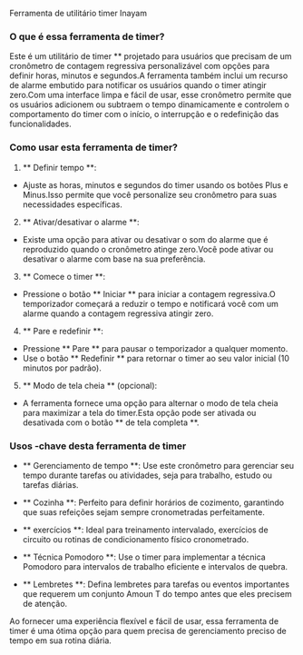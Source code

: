 Ferramenta de utilitário timer Inayam

### O que é essa ferramenta de timer?

Este é um utilitário de timer ** projetado para usuários que precisam de um cronômetro de contagem regressiva personalizável com opções para definir horas, minutos e segundos.A ferramenta também inclui um recurso de alarme embutido para notificar os usuários quando o timer atingir zero.Com uma interface limpa e fácil de usar, esse cronômetro permite que os usuários adicionem ou subtraem o tempo dinamicamente e controlem o comportamento do timer com o início, o interrupção e o redefinição das funcionalidades.

### Como usar esta ferramenta de timer?

1. ** Definir tempo **:
- Ajuste as horas, minutos e segundos do timer usando os botões Plus e Minus.Isso permite que você personalize seu cronômetro para suas necessidades específicas.

2. ** Ativar/desativar o alarme **:
- Existe uma opção para ativar ou desativar o som do alarme que é reproduzido quando o cronômetro atinge zero.Você pode ativar ou desativar o alarme com base na sua preferência.

3. ** Comece o timer **:
- Pressione o botão ** Iniciar ** para iniciar a contagem regressiva.O temporizador começará a reduzir o tempo e notificará você com um alarme quando a contagem regressiva atingir zero.

4. ** Pare e redefinir **:
- Pressione ** Pare ** para pausar o temporizador a qualquer momento.
- Use o botão ** Redefinir ** para retornar o timer ao seu valor inicial (10 minutos por padrão).

5. ** Modo de tela cheia ** (opcional):
- A ferramenta fornece uma opção para alternar o modo de tela cheia para maximizar a tela do timer.Esta opção pode ser ativada ou desativada com o botão ** de tela completa **.

### Usos -chave desta ferramenta de timer

- ** Gerenciamento de tempo **: Use este cronômetro para gerenciar seu tempo durante tarefas ou atividades, seja para trabalho, estudo ou tarefas diárias.

- ** Cozinha **: Perfeito para definir horários de cozimento, garantindo que suas refeições sejam sempre cronometradas perfeitamente.

- ** exercícios **: Ideal para treinamento intervalado, exercícios de circuito ou rotinas de condicionamento físico cronometrado.

- ** Técnica Pomodoro **: Use o timer para implementar a técnica Pomodoro para intervalos de trabalho eficiente e intervalos de quebra.

- ** Lembretes **: Defina lembretes para tarefas ou eventos importantes que requerem um conjunto Amoun T do tempo antes que eles precisem de atenção.

Ao fornecer uma experiência flexível e fácil de usar, essa ferramenta de timer é uma ótima opção para quem precisa de gerenciamento preciso de tempo em sua rotina diária.